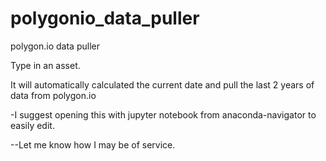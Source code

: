 # polygonio_data_puller
polygon.io data puller

Type in an asset.

It will automatically calculated the current date and pull the last 2 years of data from polygon.io


-I suggest opening this with jupyter notebook from anaconda-navigator to easily edit.

--Let me know how I may be of service.
